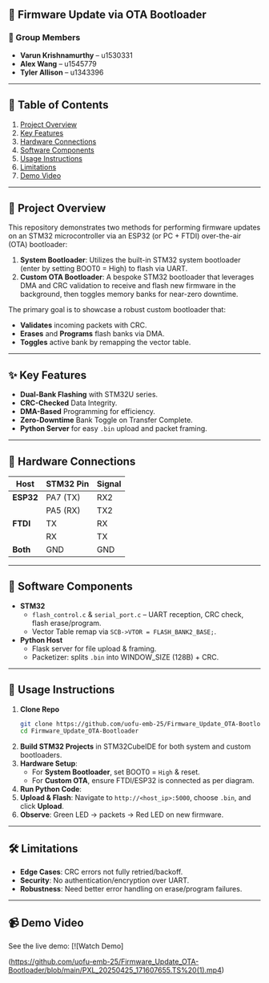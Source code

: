 ## 🔄 Firmware Update via OTA Bootloader

### 👥 Group Members

- **Varun Krishnamurthy** – u1530331  
- **Alex Wang** – u1545779  
- **Tyler Allison** – u1343396

---

## 📖 Table of Contents
1. [Project Overview](#project-overview)  
2. [Key Features](#key-features)  
3. [Hardware Connections](#hardware-connections)  
4. [Software Components](#software-components)  
5. [Usage Instructions](#usage-instructions)  
6. [Limitations](#limitations--future-work)  
7. [Demo Video](#demo-video)

---

## 📝 Project Overview

This repository demonstrates two methods for performing firmware updates on an STM32 microcontroller via an ESP32 (or PC + FTDI) over-the-air (OTA) bootloader:

1. **System Bootloader**: Utilizes the built-in STM32 system bootloader (enter by setting BOOT0 = High) to flash via UART.  
2. **Custom OTA Bootloader**: A bespoke STM32 bootloader that leverages DMA and CRC validation to receive and flash new firmware in the background, then toggles memory banks for near-zero downtime.

The primary goal is to showcase a robust custom bootloader that:
- **Validates** incoming packets with CRC.  
- **Erases** and **Programs** flash banks via DMA.  
- **Toggles** active bank by remapping the vector table.

---

## ✨ Key Features

- **Dual-Bank Flashing** with STM32U series.  
- **CRC-Checked** Data Integrity.  
- **DMA-Based** Programming for efficiency.  
- **Zero-Downtime** Bank Toggle on Transfer Complete.  
- **Python Server** for easy `.bin` upload and packet framing.

---

## 🔌 Hardware Connections

| Host     | STM32 Pin | Signal |
| -------- | --------- | ------ |
| **ESP32**| PA7 (TX)  | RX2    |
|          | PA5 (RX)  | TX2    |
| **FTDI** | TX        | RX     |
|          | RX        | TX     |
| **Both** | GND       | GND    |

---

## 💾 Software Components

- **STM32**  
  - `flash_control.c` & `serial_port.c` – UART reception, CRC check, flash erase/program.  
  - Vector Table remap via `SCB->VTOR = FLASH_BANK2_BASE;`.  
- **Python Host**  
  - Flask server for file upload & framing.  
  - Packetizer: splits `.bin` into WINDOW_SIZE (128B) + CRC.

---

## 🚀 Usage Instructions

1. **Clone Repo**  
   ```bash
   git clone https://github.com/uofu-emb-25/Firmware_Update_OTA-Bootloader.git
   cd Firmware_Update_OTA-Bootloader
   ```
2. **Build STM32 Projects** in STM32CubeIDE for both system and custom bootloaders.  
3. **Hardware Setup**:  
   - For **System Bootloader**, set BOOT0 = `High` & reset.  
   - For **Custom OTA**, ensure FTDI/ESP32 is connected as per diagram.  
4. **Run Python Code**:  
5. **Upload & Flash**: Navigate to `http://<host_ip>:5000`, choose `.bin`, and click **Upload**.  
6. **Observe**: Green LED → packets → Red LED on new firmware.

---

## 🛠️ Limitations

- **Edge Cases**: CRC errors not fully retried/backoff.  
- **Security**: No authentication/encryption over UART.  
- **Robustness**: Need better error handling on erase/program failures.  

---

## 📹 Demo Video

See the live demo: 
[![Watch Demo]

(https://github.com/uofu-emb-25/Firmware_Update_OTA-Bootloader/blob/main/PXL_20250425_171607655.TS%20(1).mp4)

